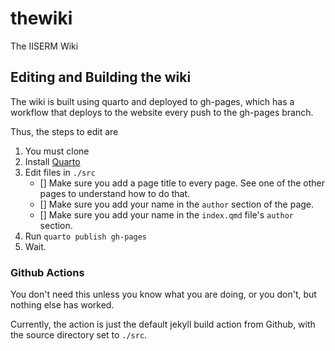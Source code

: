 # thewiki

The IISERM Wiki

## Editing and Building the wiki

The wiki is built using quarto and deployed to gh-pages, which has a workflow that deploys to the website every push to the gh-pages branch. 

Thus, the steps to edit are

1. You must clone
2. Install [Quarto](https://quarto.org/)
3. Edit files in `./src`
    - [] Make sure you add a page title to every page. See one of the other pages to understand how to do that.
    - [] Make sure you add your name in the `author` section of the page.
    - [] Make sure you add your name in the `index.qmd` file's `author` section.
4. Run `quarto publish gh-pages`
5. Wait.

### Github Actions

You don't need this unless you know what you are doing, or you don't, but nothing else has worked.

Currently, the action is just the default jekyll build action from Github, with the source directory set to `./src`.

